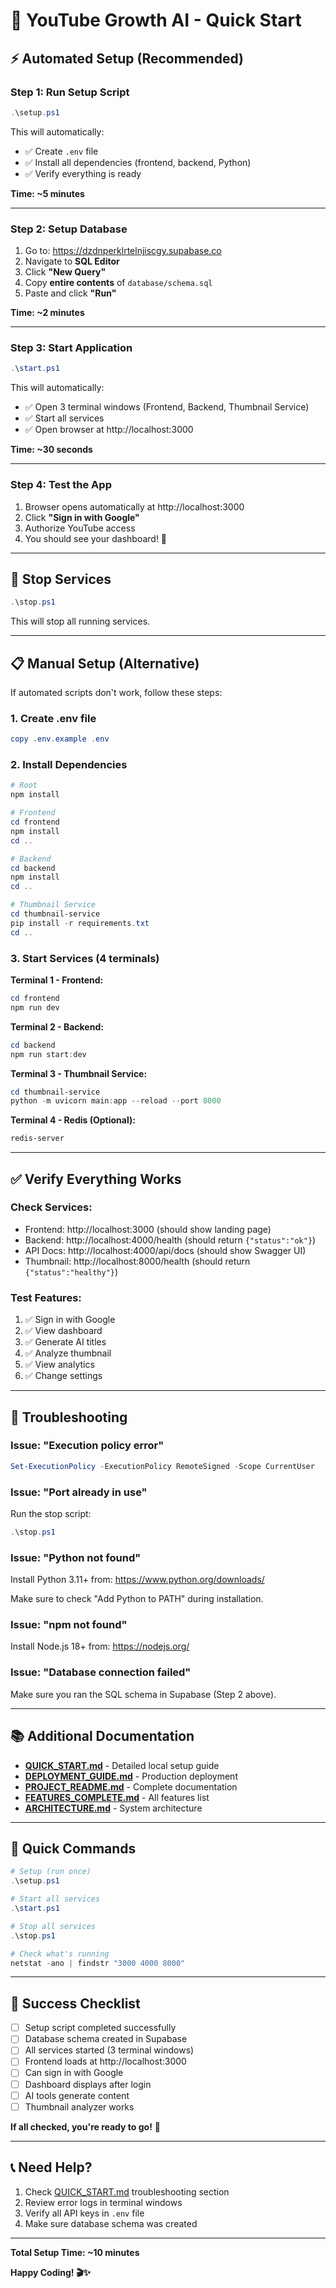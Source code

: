 # 🚀 YouTube Growth AI - Quick Start

## ⚡ Automated Setup (Recommended)

### **Step 1: Run Setup Script**
```powershell
.\setup.ps1
```

This will automatically:
- ✅ Create `.env` file
- ✅ Install all dependencies (frontend, backend, Python)
- ✅ Verify everything is ready

**Time: ~5 minutes**

---

### **Step 2: Setup Database**

1. Go to: https://dzdnperklrtelnjiscgy.supabase.co
2. Navigate to **SQL Editor**
3. Click **"New Query"**
4. Copy **entire contents** of `database/schema.sql`
5. Paste and click **"Run"**

**Time: ~2 minutes**

---

### **Step 3: Start Application**
```powershell
.\start.ps1
```

This will automatically:
- ✅ Open 3 terminal windows (Frontend, Backend, Thumbnail Service)
- ✅ Start all services
- ✅ Open browser at http://localhost:3000

**Time: ~30 seconds**

---

### **Step 4: Test the App**

1. Browser opens automatically at http://localhost:3000
2. Click **"Sign in with Google"**
3. Authorize YouTube access
4. You should see your dashboard! 🎉

---

## 🛑 Stop Services

```powershell
.\stop.ps1
```

This will stop all running services.

---

## 📋 Manual Setup (Alternative)

If automated scripts don't work, follow these steps:

### **1. Create .env file**
```powershell
copy .env.example .env
```

### **2. Install Dependencies**
```powershell
# Root
npm install

# Frontend
cd frontend
npm install
cd ..

# Backend
cd backend
npm install
cd ..

# Thumbnail Service
cd thumbnail-service
pip install -r requirements.txt
cd ..
```

### **3. Start Services (4 terminals)**

**Terminal 1 - Frontend:**
```powershell
cd frontend
npm run dev
```

**Terminal 2 - Backend:**
```powershell
cd backend
npm run start:dev
```

**Terminal 3 - Thumbnail Service:**
```powershell
cd thumbnail-service
python -m uvicorn main:app --reload --port 8000
```

**Terminal 4 - Redis (Optional):**
```powershell
redis-server
```

---

## ✅ Verify Everything Works

### **Check Services:**
- Frontend: http://localhost:3000 (should show landing page)
- Backend: http://localhost:4000/health (should return `{"status":"ok"}`)
- API Docs: http://localhost:4000/api/docs (should show Swagger UI)
- Thumbnail: http://localhost:8000/health (should return `{"status":"healthy"}`)

### **Test Features:**
1. ✅ Sign in with Google
2. ✅ View dashboard
3. ✅ Generate AI titles
4. ✅ Analyze thumbnail
5. ✅ View analytics
6. ✅ Change settings

---

## 🐛 Troubleshooting

### **Issue: "Execution policy error"**
```powershell
Set-ExecutionPolicy -ExecutionPolicy RemoteSigned -Scope CurrentUser
```

### **Issue: "Port already in use"**
Run the stop script:
```powershell
.\stop.ps1
```

### **Issue: "Python not found"**
Install Python 3.11+ from: https://www.python.org/downloads/

Make sure to check "Add Python to PATH" during installation.

### **Issue: "npm not found"**
Install Node.js 18+ from: https://nodejs.org/

### **Issue: "Database connection failed"**
Make sure you ran the SQL schema in Supabase (Step 2 above).

---

## 📚 Additional Documentation

- **[QUICK_START.md](QUICK_START.md)** - Detailed local setup guide
- **[DEPLOYMENT_GUIDE.md](DEPLOYMENT_GUIDE.md)** - Production deployment
- **[PROJECT_README.md](PROJECT_README.md)** - Complete documentation
- **[FEATURES_COMPLETE.md](FEATURES_COMPLETE.md)** - All features list
- **[ARCHITECTURE.md](ARCHITECTURE.md)** - System architecture

---

## 🎯 Quick Commands

```powershell
# Setup (run once)
.\setup.ps1

# Start all services
.\start.ps1

# Stop all services
.\stop.ps1

# Check what's running
netstat -ano | findstr "3000 4000 8000"
```

---

## 🎉 Success Checklist

- [ ] Setup script completed successfully
- [ ] Database schema created in Supabase
- [ ] All services started (3 terminal windows)
- [ ] Frontend loads at http://localhost:3000
- [ ] Can sign in with Google
- [ ] Dashboard displays after login
- [ ] AI tools generate content
- [ ] Thumbnail analyzer works

**If all checked, you're ready to go!** 🚀

---

## 📞 Need Help?

1. Check [QUICK_START.md](QUICK_START.md) troubleshooting section
2. Review error logs in terminal windows
3. Verify all API keys in `.env` file
4. Make sure database schema was created

---

**Total Setup Time: ~10 minutes**

**Happy Coding! 🎬✨**
